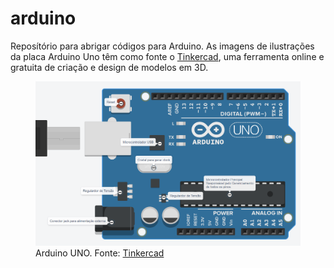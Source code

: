 # arduino
Reposítório para abrigar códigos para Arduino.
As imagens de ilustrações da placa Arduino Uno têm como fonte o [Tinkercad](https://www.tinkercad.com/), uma ferramenta online e gratuita de criação e design de modelos em 3D.

<figure>
  <img src="https://github.com/robson-cruz/arduino/blob/main/0_Arduino_Details/arduino-details_UNO.png" />
  <figcaption>Arduino UNO. Fonte: <a href="https://www.tinkercad.com/" target="_blank">Tinkercad</a></figcaption>
</figure>
